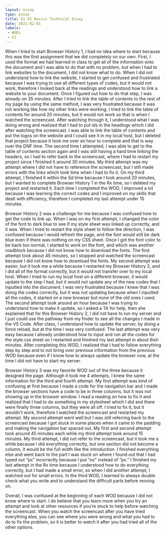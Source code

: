 ```yaml
---
layout: essay
type: essay
title: E1 UI Basics Technical Essay
date: 2021-02-01
labels:
 - WODs
 - E1
---
```

When I tried to start Browser History 1, I had no idea where to start because this was the first assignment that we did completely on our own. First, I used the format we had learned in class to get all of the information onto the document and I was able to do that with no problem, but when I had to link websites to the document, I did not know what to do. When I did not understand how to link the website, I started to get confused and frustrated because I was trying to use all different types of codes, but it would not work, therefore I looked back at the readings and understood how to link a website to your document. Once I figured out how to do that step, I was already on 35 minutes. After I tried to link the table of contents to the rest of my page by using the same method, I was very frustrated because it was not working like how my other links were working. I tried to link the table of contents for around 20 minutes, but it would not work so that is when I watched the screencast. After watching through it, I understood what I was doing wrong and realized that I had to put ids in the headings which I did after watching the screencast. I was able to link the table of contents and put the logos on the website and I could see it in my local host, but I deleted that project because it took me over an hour to complete and that is way over the DNF time. The second time I attempted, I was able to get to the table of contents section again and I was still having a hard time linking the headers, so I had to refer back to the screencast, where I had to restart my project since I finished it around 30 minutes. My third attempt was my attempt where I did not have to reference the screencast, but I still made errors with the links which took time when I had to fix it. On my third attempt, I finished it within the Sd time because I took around 20 minutes, but I wanted to complete Browser History 1 in the Rx time, so I deleted my project and restarted it. Each time I completed the WOD, I improved a lot because I was learning the correct codes and I improved on my skills that dealt with efficiency, therefore I completed my last attempt under 15 minutes. 

Browser History 2 was a challenge for me because I was confused how to get the code to link up. When I was on my first attempt, I changed the color of the font to dark blue to see if my style sheet was linked up correctly, and it was. When I tried to restart the style sheet to follow the direction, I was confused because I would refresh the page, and the font would still be dark blue even if there was nothing on my CSS sheet. Once I got the font color to be back too normal, I started to work on the font, and which was another roadblock because I did not know how to download the fonts. The first attempt took about 45 minutes, so I stopped and watched the screencast because I did not know how to download the fonts. My second attempt was easier, but it took me a while because I restarted my Browser History 2, and I did all of the format correctly, but it would not transfer over to my local host. When I tried to run my local host on a different browser, it would update to the step I had, but it would not update any of the new codes that I inputted into the document. I was very frustrated because I knew that I was doing the codes correctly, but it was not updating because when I inputted all the codes, it started on a new browser but none of the old ones I used. The second attempt took around an hour because I was trying to understand how to make it update, so I asked a TA for help, then she explained that for this Browser History 2, I did not have to run my server and I just could use the pathway from my finder to see all the changes I made in the VS Code. After class, I understand how to update the server, by doing a force reload, but at the time I was very confused. The last attempt was very easy because I already understood how to input and run all the codes for the style.css sheet so I restarted and finished my last attempt in about 6ish minutes. After completing this WOD, I realized that I had to follow everything step by step and to not bring over previous information from the previous WOD because even if I know how to always update the browser now, at the time I did not have to start my server. 

Browser History 3 was my favorite WOD out of the three because it designed the page. Although it took me 4 attempts, I knew the same information for the third and fourth attempt. My first attempt was kind of confusing at first because I made a code for the navigation bar and I made the browser sections have a code to be in three columns, but it was not showing up in the browser window. I read a reading on how to fix it and realized that I had to do something in my stylesheet which I did and there were finally three columns, but they were all off. I tried to fix it, but it wouldn’t work, therefore I watched the screencast and restarted my attempt. My second attempt went well but I was still referring back to the screencast because I got stuck in some places when it came to the padding and making the navigation bar spaced out. My first and second attempt took around 45 minutes each while my third attempt took around 15 minutes. My third attempt, I did not refer to the screencast, but it took me a while because I did everything correctly, but one section did not become a column, it would be the full width like the introduction. I finished everything else and went back to the part I was stuck on where I found out that I had typed out “px” incorrectly because I put “ox” instead of “px.” I finished my last attempt in the Rx time because I understood how to do everything correctly, but I had made a small error, so when I did another attempt, I watched out for small errors. In the third WOD, I learned to always double check what you write and to understand the difficult parts before moving on.

Overall, I was confused at the beginning of each WOD because I did not know where to start. I do believe that you learn more when you try an attempt and look at other resources if you’re stuck to help before watching the screencast. When you watch the screencast after you have tried everything else, you can see where you were wrong and what you had to do to fix the problem, so it is better to watch it after you had tried all of the other options.
